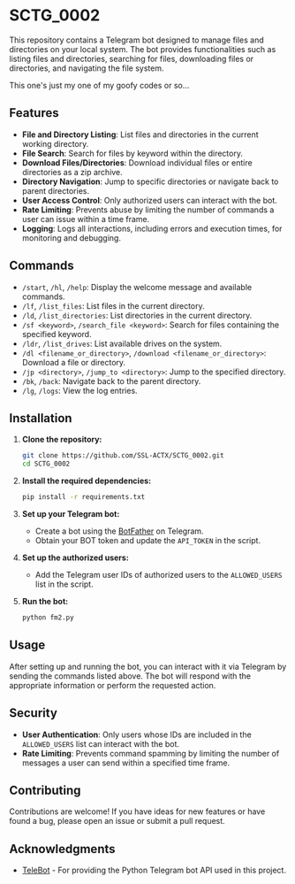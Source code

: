 
# SCTG_0002

This repository contains a Telegram bot designed to manage files and directories on your local system. The bot provides functionalities such as listing files and directories, searching for files, downloading files or directories, and navigating the file system.

This one's just my one of my goofy codes or so... 

## Features

- **File and Directory Listing**: List files and directories in the current working directory.
- **File Search**: Search for files by keyword within the directory.
- **Download Files/Directories**: Download individual files or entire directories as a zip archive.
- **Directory Navigation**: Jump to specific directories or navigate back to parent directories.
- **User Access Control**: Only authorized users can interact with the bot.
- **Rate Limiting**: Prevents abuse by limiting the number of commands a user can issue within a time frame.
- **Logging**: Logs all interactions, including errors and execution times, for monitoring and debugging.

## Commands

- `/start`, `/hl`, `/help`: Display the welcome message and available commands.
- `/lf`, `/list_files`: List files in the current directory.
- `/ld`, `/list_directories`: List directories in the current directory.
- `/sf <keyword>`, `/search_file <keyword>`: Search for files containing the specified keyword.
- `/ldr`, `/list_drives`: List available drives on the system.
- `/dl <filename_or_directory>`, `/download <filename_or_directory>`: Download a file or directory.
- `/jp <directory>`, `/jump_to <directory>`: Jump to the specified directory.
- `/bk`, `/back`: Navigate back to the parent directory.
- `/lg`, `/logs`: View the log entries.

## Installation

1. **Clone the repository:**

   ```bash
   git clone https://github.com/SSL-ACTX/SCTG_0002.git
   cd SCTG_0002

   ```

2. **Install the required dependencies:**

   ```bash
   pip install -r requirements.txt
   ```

3. **Set up your Telegram bot:**

   - Create a bot using the [BotFather](https://core.telegram.org/bots#botfather) on Telegram.
   - Obtain your BOT token and update the `API_TOKEN` in the script.

4. **Set up the authorized users:**

   - Add the Telegram user IDs of authorized users to the `ALLOWED_USERS` list in the script.

5. **Run the bot:**

   ```bash
   python fm2.py
   ```

## Usage

After setting up and running the bot, you can interact with it via Telegram by sending the commands listed above. The bot will respond with the appropriate information or perform the requested action.

## Security

- **User Authentication**: Only users whose IDs are included in the `ALLOWED_USERS` list can interact with the bot.
- **Rate Limiting**: Prevents command spamming by limiting the number of messages a user can send within a specified time frame.

## Contributing

Contributions are welcome! If you have ideas for new features or have found a bug, please open an issue or submit a pull request.

## Acknowledgments

- [TeleBot](https://github.com/eternnoir/pyTelegramBotAPI) - For providing the Python Telegram bot API used in this project.
